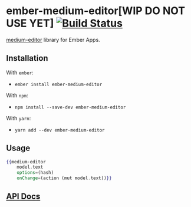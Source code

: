 # ember-medium-editor[WIP DO NOT USE YET] [![Build Status](https://travis-ci.org/kolybasov/ember-medium-editor.svg?branch=master)](https://travis-ci.org/kolybasov/ember-medium-editor)

[medium-editor](https://github.com/yabwe/medium-editor) library for Ember Apps.

## Installation

With `ember`:

* `ember install ember-medium-editor`

With `npm`:

* `npm install --save-dev ember-medium-editor`

With `yarn`:

* `yarn add --dev ember-medium-editor`

## Usage

```handlebars
{{medium-editor
    model.text
    options=(hash)
    onChange=(action (mut model.text))}}
```

## [API Docs](https://ember-medium-editor.mbasov.me/index.html)
